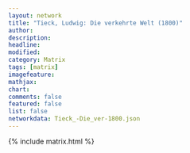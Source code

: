 ```yaml
---
layout: network
title: "Tieck, Ludwig: Die verkehrte Welt (1800)"
author:
description:
headline:
modified:
category: Matrix
tags: [matrix]
imagefeature: 
mathjax: 
chart: 
comments: false
featured: false
list: false
networkdata: Tieck_-Die_ver-1800.json
---
```

{% include matrix.html %}
